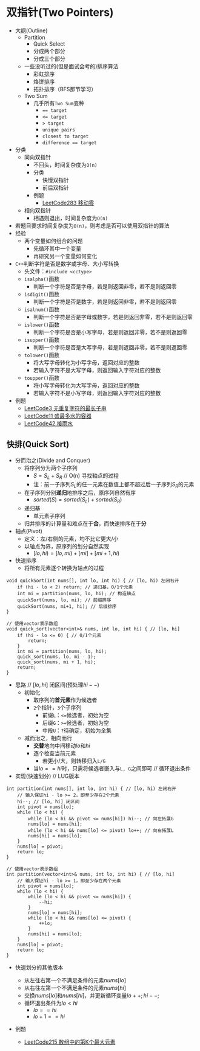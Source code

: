 # 双指针(Two Pointers)

* 大纲(Outline)
  * Partition
    * Quick Select
    * 分成两个部分
    * 分成三个部分
  * 一些没听过的(但是面试会考的)排序算法
    * 彩虹排序
    * 烙饼排序
    * 拓扑排序（BFS那节学习）
  * Two Sum
    * 几乎所有`Two Sum`变种
      * `== target`
      * `<= target`
      * `> target`
      * `unique pairs`
      * `closest to target`
      * `difference == target`
* 分类
  * 同向双指针
    * 不回头，时间复杂度为`O(n)`
    * 分类
      * 快慢双指针
      * 前后双指针
    * 例题
      * [LeetCode283 移动零](https://leetcode.cn/problems/move-zeroes/)
  * 相向双指针
    * 相遇则退出，时间复杂度为`O(n)`
* 若题目要求时间复杂度为`O(n)`，则考虑是否可以使用双指针的算法
* 经验
  * 两个变量如何组合的问题
    * 先循环其中一个变量
    * 再研究另一个变量如何变化
* `C++`判断字符是否是数字或字母、大小写转换
  * 头文件：`#include <cctype>`
  * `isalpha()`函数
    * 判断一个字符是否是字母，若是则返回非零，若不是则返回零
  * `isdigit()`函数
    * 判断一个字符是否是数字，若是则返回非零，若不是则返回零
  * `isalnum()`函数
    * 判断一个字符是否是字母或数字，若是则返回非零，若不是则返回零
  * `islower()`函数
    * 判断一个字符是否是小写字母，若是则返回非零，若不是则返回零
  * `isupper()`函数
    * 判断一个字符是否是大写字母，若是则返回非零，若不是则返回零
  * `tolower()`函数
    * 将大写字母转化为小写字母，返回对应的整数
    * 若输入字符不是大写字母，则返回输入字符对应的整数
  * `toupper()`函数
    * 将小写字母转化为大写字母，返回对应的整数
    * 若输入字符不是小写字母，则返回输入字符对应的整数
* 例题
  * [LeetCode3 无重复字符的最长子串](https://leetcode.cn/problems/longest-substring-without-repeating-characters/)
  * [LeetCode11 盛最多水的容器](https://leetcode.cn/problems/container-with-most-water/)
  * [LeetCode42 接雨水](https://leetcode.cn/problems/trapping-rain-water/)


## 快排(Quick Sort)
* 分而治之(Divide and Conquer)
  * 将序列分为两个子序列
    * $S = S_L + S_R$ // O(n) 寻找轴点的过程
    * 注：前一子序列$S_L$的任一元素在数值上都不超过后一子序列$S_R$的元素
  * 在子序列分别**递归**地排序之后，原序列自然有序
    * $sorted(S) = sorted(S_L) + sorted(S_R)$
  * 递归基
    * 单元素子序列
  * 归并排序的计算量和难点在于**合**，而快速排序在于**分**
* 轴点(Pivot)
  * 定义：左/右侧的元素，均不比它更大/小
  * 以轴点为界，原序列的划分自然实现
    * $[lo, hi) = [lo, mi) + [mi] + [mi+1, hi)$
* 快速排序
  * 将所有元素逐个转换为轴点的过程
```
void quickSort(int nums[], int lo, int hi) { // [lo, hi) 左闭右开
    if (hi - lo < 2) return; // 递归基，0/1个元素
    int mi = partition(nums, lo, hi); // 构造轴点
    quickSort(nums, lo, mi); // 前缀排序
    quickSort(nums, mi+1, hi); // 后缀排序
}

// 使用vector表示数组
void quick_sort(vector<int>& nums, int lo, int hi) { // [lo, hi]
    if (hi - lo <= 0) { // 0/1个元素
        return;
    }
    int mi = partition(nums, lo, hi);
    quick_sort(nums, lo, mi - 1);
    quick_sort(nums, mi + 1, hi);
    return;
}
```
* 思路 // $[lo, hi]$ 闭区间(预处理$hi--$)
  * 初始化
    * 取序列的**首元素**作为候选者
    * `2`个指针，`3`个子序列
      * 前缀`L`：`<=`候选者，初始为空
      * 后缀`G`：`>=`候选者，初始为空
      * 中段`U`：`?`待确定，初始为全集
  * 减而治之，相向而行
    * **交替**地向中间移动$lo$和$hi$
    * 逐个检查当前元素
      * 若更小/大，则转移归入`L/G`
    * 当$lo==hi$时，只需将候选者嵌入与`L, G`之间即可 // 循环退出条件
* 实现(快速划分) // LUG版本
```
int partition(int nums[], int lo, int hi) { // [lo, hi) 左闭右开
    // 输入保证hi - lo >= 2，即至少存在2个元素
    hi--; // [lo, hi] 闭区间
    int pivot = nums[lo];
    while (lo < hi) {
        while (lo < hi && pivot <= nums[hi]) hi--; // 向左拓展G
        nums[lo] = nums[hi];
        while (lo < hi && nums[lo] <= pivot) lo++; // 向右拓展L
        nums[hi] = nums[lo];
    }
    nums[lo] = pivot;
    return lo;
}

// 使用vector表示数组
int partition(vector<int>& nums, int lo, int hi) { // [lo, hi]
    // 输入保证hi - lo >= 1，即至少存在两个元素
    int pivot = nums[lo];
    while (lo < hi) {
        while (lo < hi && pivot <= nums[hi]) {
            --hi;
        }
        nums[lo] = nums[hi];
        while (lo < hi && nums[lo] <= pivot) {
            ++lo;
        }
        nums[hi] = nums[lo];
    }
    nums[lo] = pivot;
    return lo;
}
```
* 快速划分的其他版本
  * 从左往右第一个不满足条件的元素$nums[lo]$
  * 从右往左第一个不满足条件的元素$nums[hi]$
  * 交换$nums[lo]$和$nums[hi]$，并更新循环变量$lo++; hi--;$
  * 循环退出条件为$lo < hi$
    * $lo == hi$
    * $lo + 1 == hi$

* 例题
  * [LeetCode215 数组中的第K个最大元素](https://leetcode.cn/problems/kth-largest-element-in-an-array/)

